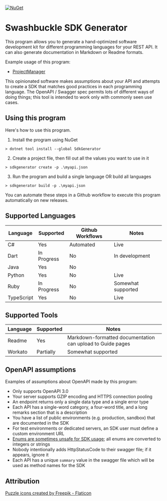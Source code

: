 [![NuGet](https://img.shields.io/nuget/v/SdkGenerator.svg?style=plastic)](https://www.nuget.org/packages/SdkGenerator/)

# Swashbuckle SDK Generator

This program allows you to generate a hand-optimized software development kit for different programming languages for 
your REST API.  It can also generate documentation in Markdown or Readme formats.

Example usage of this program:
* [ProjectManager](https://developer.projectmanager.com)

This opinionated software makes assumptions about your API and attempts to create a SDK that matches good practices in 
each programming language.  The OpenAPI / Swagger spec permits lots of different ways of doing things; this tool is 
intended to work only with commonly seen use cases.

## Using this program

Here's how to use this program.

1. Install the program using NuGet
```shell
> dotnet tool install --global SdkGenerator
```

2. Create a project file, then fill out all the values you want to use in it
```shell
> sdkgenerator create -p .\myapi.json
```

3. Run the program and build a single language OR build all languages
```shell
> sdkgenerator build -p .\myapi.json
```

You can automate these steps in a Github workflow to execute this program automatically on new releases.

## Supported Languages

| Language   | Supported   | Github Workflows | Notes              |
|------------|-------------|------------------|--------------------|
| C#         | Yes         | Automated        | Live               |
| Dart       | In Progress | No               | In development     |
| Java       | Yes         | No               |                    |
| Python     | Yes         | No               | Live               |
| Ruby       | In Progress | No               | Somewhat supported |
| TypeScript | Yes         | No               | Live               |

## Supported Tools

| Language | Supported | Notes                                                      |
|----------|-----------|------------------------------------------------------------|
| Readme   | Yes       | Markdown-formatted documentation can upload to Guide pages |
| Workato  | Partially | Somewhat supported                                         |

## OpenAPI assumptions

Examples of assumptions about OpenAPI made by this program:
* Only supports OpenAPI 3.0
* Your server supports GZIP encoding and HTTPS connection pooling
* An endpoint returns only a single data type and a single error type
* Each API has a single-word category, a four-word title, and a long remarks section that is a description
* You have a list of public environments (e.g. production, sandbox) that are documented in the SDK
* For test environments or dedicated servers, an SDK user must define a custom environment URL
* [Enums are sometimes unsafe for SDK usage](https://medium.com/codex/should-your-api-use-enums-340a6b51d6c3); all enums are converted to integers or strings
* Nobody intentionally adds HttpStatusCode to their swagger file; if it appears, ignore it
* Each API has a unique `summary` value in the swagger file which will be used as method names for the SDK

## Attribution

[Puzzle icons created by Freepik - Flaticon](https://www.flaticon.com/free-icons/puzzle)